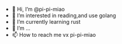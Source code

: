 - 👋 Hi, I’m @pi-pi-miao
- 👀 I’m interested in reading,and use golang 
- 🌱 I’m currently learning rust
- 💞️ I’m ...
- 📫 How to reach me vx pi-pi-miao

<!---
pi-pi-miao/pi-pi-miao is a ✨ special ✨ repository because its `README.md` (this file) appears on your GitHub profile.
You can click the Preview link to take a look at your changes.
--->

